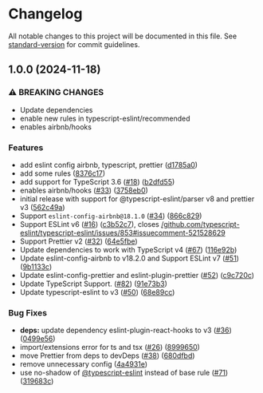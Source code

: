 # Changelog

All notable changes to this project will be documented in this file. See [standard-version](https://github.com/conventional-changelog/standard-version) for commit guidelines.

## 1.0.0 (2024-11-18)


### ⚠ BREAKING CHANGES

* Update dependencies
* enable new rules in typescript-eslint/recommended
* enables airbnb/hooks

### Features

* add eslint config airbnb, typescript, prettier ([d1785a0](https://github.com/rtorrente/eslint-config-airbnb-ts-prettier/commit/d1785a08877c9ecd2225604abf4cfae4c8254adc))
* add some rules ([8376c17](https://github.com/rtorrente/eslint-config-airbnb-ts-prettier/commit/8376c17db7a0830c10d082186a3f7c147d968623))
* add support for TypeScript 3.6 ([#18](https://github.com/rtorrente/eslint-config-airbnb-ts-prettier/issues/18)) ([b2dfd55](https://github.com/rtorrente/eslint-config-airbnb-ts-prettier/commit/b2dfd55bc06c61216eae264e4cb23d15b8859779))
* enables airbnb/hooks ([#33](https://github.com/rtorrente/eslint-config-airbnb-ts-prettier/issues/33)) ([3758eb0](https://github.com/rtorrente/eslint-config-airbnb-ts-prettier/commit/3758eb01c0a5db1c33f41b0654da317d024fba0a))
* initial release with support for @typescript-eslint/parser v8 and prettier v3 ([562c49a](https://github.com/rtorrente/eslint-config-airbnb-ts-prettier/commit/562c49a2f3e795e8ef722f1eea63b328c5704668))
* Support `eslint-config-airbnb@18.1.0` ([#34](https://github.com/rtorrente/eslint-config-airbnb-ts-prettier/issues/34)) ([866c829](https://github.com/rtorrente/eslint-config-airbnb-ts-prettier/commit/866c8291aa016895f9c0804c6e17b5387ebc6033))
* Support ESLint v6 ([#16](https://github.com/rtorrente/eslint-config-airbnb-ts-prettier/issues/16)) ([c3b52c7](https://github.com/rtorrente/eslint-config-airbnb-ts-prettier/commit/c3b52c78121bbe741b4e0ce4623ab1981ace7ec2)), closes [/github.com/typescript-eslint/typescript-eslint/issues/853#issuecomment-521528629](https://github.com/rtorrente//github.com/typescript-eslint/typescript-eslint/issues/853/issues/issuecomment-521528629)
* Support Prettier v2 ([#32](https://github.com/rtorrente/eslint-config-airbnb-ts-prettier/issues/32)) ([64e5fbe](https://github.com/rtorrente/eslint-config-airbnb-ts-prettier/commit/64e5fbe1a7d7d9327b06c2a8c5016aa3d52aaaa4))
* Update dependencies to work with TypeScript v4 ([#67](https://github.com/rtorrente/eslint-config-airbnb-ts-prettier/issues/67)) ([116e92b](https://github.com/rtorrente/eslint-config-airbnb-ts-prettier/commit/116e92b4f795492eea1f7355a5e3f813a2bd3907))
* Update eslint-config-airbnb to v18.2.0 and Support ESLint v7 ([#51](https://github.com/rtorrente/eslint-config-airbnb-ts-prettier/issues/51)) ([9b1133c](https://github.com/rtorrente/eslint-config-airbnb-ts-prettier/commit/9b1133cd3f0445a264881729bdd4b1ff50ecd9b1))
* Update eslint-config-prettier and eslint-plugin-prettier ([#52](https://github.com/rtorrente/eslint-config-airbnb-ts-prettier/issues/52)) ([c9c720c](https://github.com/rtorrente/eslint-config-airbnb-ts-prettier/commit/c9c720c670c51b85d835254ae6d1f7cee47713b7))
* Update TypeScript Support. ([#82](https://github.com/rtorrente/eslint-config-airbnb-ts-prettier/issues/82)) ([91e73b3](https://github.com/rtorrente/eslint-config-airbnb-ts-prettier/commit/91e73b38bf5b778a7989a1d3c4e3759bdb35e09e))
* Update typescript-eslint to v3 ([#50](https://github.com/rtorrente/eslint-config-airbnb-ts-prettier/issues/50)) ([68e89cc](https://github.com/rtorrente/eslint-config-airbnb-ts-prettier/commit/68e89cc363df48e32d67f10cf7523a5bb0025b7c))


### Bug Fixes

* **deps:** update dependency eslint-plugin-react-hooks to v3 ([#36](https://github.com/rtorrente/eslint-config-airbnb-ts-prettier/issues/36)) ([0499e56](https://github.com/rtorrente/eslint-config-airbnb-ts-prettier/commit/0499e561cd99897e67b5c40592dce8f65c86b2c4))
* import/extensions error for ts and tsx ([#26](https://github.com/rtorrente/eslint-config-airbnb-ts-prettier/issues/26)) ([8999650](https://github.com/rtorrente/eslint-config-airbnb-ts-prettier/commit/89996505150247ec083093e6555ccf262867d819))
* move Prettier from deps to devDeps ([#38](https://github.com/rtorrente/eslint-config-airbnb-ts-prettier/issues/38)) ([680dfbd](https://github.com/rtorrente/eslint-config-airbnb-ts-prettier/commit/680dfbd8a35ad5659dfb5c5223bd5be4801aac73))
* remove unnecessary config ([4a4931e](https://github.com/rtorrente/eslint-config-airbnb-ts-prettier/commit/4a4931e3b72b8ba62775b91a49bd7bd66d83e5a5))
* use no-shadow of [@typescript-eslint](https://github.com/typescript-eslint) instead of base rule ([#71](https://github.com/rtorrente/eslint-config-airbnb-ts-prettier/issues/71)) ([319683c](https://github.com/rtorrente/eslint-config-airbnb-ts-prettier/commit/319683cd43500e73140faae765bb88d0399ba6f3))
